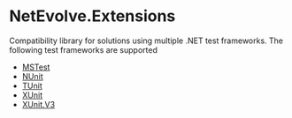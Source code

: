 # NetEvolve.Extensions

Compatibility library for solutions using multiple .NET test frameworks.
The following test frameworks are supported
- [MSTest](https://www.nuget.org/packages/NetEvolve.Extensions.MSTest)
- [NUnit](https://www.nuget.org/packages/NetEvolve.Extensions.NUnit)  
- [TUnit](https://www.nuget.org/packages/NetEvolve.Extensions.TUnit)
- [XUnit](https://www.nuget.org/packages/NetEvolve.Extensions.XUnit)
- [XUnit.V3](https://www.nuget.org/packages/NetEvolve.Extensions.XUnit.V3)